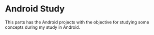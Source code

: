 
# Android Study

This parts has the Android projects with the objective for studying some concepts during my study in Android.


